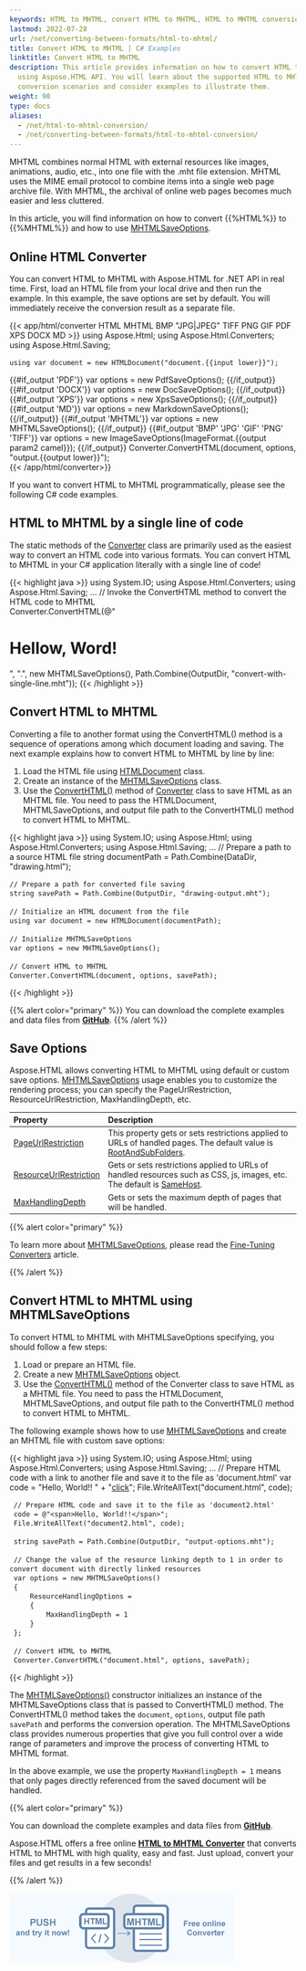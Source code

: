```yaml
---
keywords: HTML to MHTML, convert HTML to MHTML, HTML to MHTML conversion, HTML to MHTML converter, save options, online converter, c# code
lastmod: 2022-07-28
url: /net/converting-between-formats/html-to-mhtml/
title: Convert HTML to MHTML | C# Examples
linktitle: Convert HTML to MHTML
description: This article provides information on how to convert HTML to MHTML
  using Aspose.HTML API. You will learn about the supported HTML to MHTML
  conversion scenarios and consider examples to illustrate them.
weight: 90
type: docs
aliases:
  - /net/html-to-mhtml-conversion/
  - /net/converting-between-formats/html-to-mhtml-conversion/
---
```


<link href="./../../style.css" rel="stylesheet" type="text/css" />

MHTML combines normal HTML with external resources like images, animations, audio, etc., into one file with the .mht file extension.  MHTML uses the MIME email protocol to combine items into a single web page archive file. With MHTML, the archival of online web pages becomes much easier and less cluttered.

In this article, you will find information on how to convert  {{%HTML%}} to {{%MHTML%}} and how to use [MHTMLSaveOptions](https://reference.aspose.com/html/net/aspose.html.saving/mhtmlsaveoptions/).

## **Online HTML Converter**

You can convert HTML to MHTML with Aspose.HTML for .NET API in real time. First, load an HTML file from your local drive and then run the example. In this example, the save options are set by default. You will immediately receive the conversion result as a separate file.

{{< app/html/converter HTML MHTML BMP "JPG|JPEG" TIFF PNG GIF PDF XPS DOCX MD >}}
using Aspose.Html;
using Aspose.Html.Converters;
using Aspose.Html.Saving;

    using var document = new HTMLDocument("document.{{input lower}}");
{{#if_output 'PDF'}}
    var options = new PdfSaveOptions();
{{/if_output}}
{{#if_output 'DOCX'}}
    var options = new DocSaveOptions();
{{/if_output}}
{{#if_output 'XPS'}}
    var options = new XpsSaveOptions();
{{/if_output}}
{{#if_output 'MD'}}
    var options = new MarkdownSaveOptions();
{{/if_output}}
{{#if_output 'MHTML'}}
    var options = new MHTMLSaveOptions();
{{/if_output}}
{{#if_output 'BMP' 'JPG' 'GIF' 'PNG' 'TIFF'}}
    var options = new ImageSaveOptions(ImageFormat.{{output param2 camel}});
{{/if_output}}
    Converter.ConvertHTML(document, options, "output.{{output lower}}");   
{{< /app/html/converter>}}

If you want to convert HTML to MHTML programmatically, please see the following C# code examples.

## **HTML to MHTML by a single line of code**

The static methods of the [Converter](https://reference.aspose.com/html/net/aspose.html.converters/converter/) class are primarily used as the easiest way to convert an HTML code into various formats. You can convert HTML to MHTML in your C# application literally with a single line of code!

{{< highlight java >}}
using System.IO;
using Aspose.Html.Converters;
using Aspose.Html.Saving;
...
    // Invoke the ConvertHTML method to convert the HTML code to MHTML           
    Converter.ConvertHTML(@"<h1>Hellow, Word!</h1>", ".", new MHTMLSaveOptions(), Path.Combine(OutputDir, "convert-with-single-line.mht"));
{{< /highlight >}}

## **Convert HTML to MHTML**

Converting a file to another format using the ConvertHTML() method is a sequence of operations among which document loading and saving. The next example explains how to convert HTML to MHTML by line by line:

1. Load the HTML file using [HTMLDocument](https://reference.aspose.com/html/net/aspose.html/htmldocument/) class.
1. Create an instance of the [MHTMLSaveOptions](https://reference.aspose.com/html/net/aspose.html.saving/mhtmlsaveoptions/) class.
1. Use the [ConvertHTML()](https://reference.aspose.com/html/net/aspose.html.converters/converter/converthtml/) method of [Converter](https://reference.aspose.com/html/net/aspose.html.converters/converter/) class to save HTML as an MHTML file. You need to pass the HTMLDocument, MHTMLSaveOptions, and output file path to the ConvertHTML() method to convert HTML to MHTML.

{{< highlight java >}}
using System.IO;
using Aspose.Html;
using Aspose.Html.Converters;
using Aspose.Html.Saving;
...
    // Prepare a path to a source HTML file
    string documentPath = Path.Combine(DataDir, "drawing.html");

    // Prepare a path for converted file saving 
    string savePath = Path.Combine(OutputDir, "drawing-output.mht");
    
    // Initialize an HTML document from the file
    using var document = new HTMLDocument(documentPath);
    
    // Initialize MHTMLSaveOptions 
    var options = new MHTMLSaveOptions();
    
    // Convert HTML to MHTML
    Converter.ConvertHTML(document, options, savePath);
{{< /highlight >}}

{{% alert color="primary" %}} 
You can download the complete examples and data files from [**GitHub**](https://github.com/aspose-html/Aspose.HTML-Documentation/tree/main/content/tests-net).
{{% /alert %}}

## **Save Options**

Aspose.HTML allows converting HTML to MHTML using default or custom save options. [MHTMLSaveOptions](https://reference.aspose.com/html/net/aspose.html.saving/mhtmlsaveoptions/) usage enables you to customize the rendering process; you can specify the PageUrlRestriction, ResourceUrlRestriction, MaxHandlingDepth, etc. 

| Property                                                     | Description                                                  |
| :----------------------------------------------------------- | :----------------------------------------------------------- |
| [PageUrlRestriction](https://reference.aspose.com/html/net/aspose.html.saving/resourcehandlingoptions/pageurlrestriction/) | This property gets or sets restrictions applied to URLs of handled pages. The default value is [RootAndSubFolders](https://reference.aspose.com/html/net/aspose.html.saving/urlrestriction/). |
| [ResourceUrlRestriction](https://reference.aspose.com/html/net/aspose.html.saving/resourcehandlingoptions/resourceurlrestriction/) | Gets or sets restrictions applied to URLs of handled resources such as CSS, js, images, etc. The default is [SameHost](https://reference.aspose.com/html/net/aspose.html.saving/urlrestriction/). |
| [MaxHandlingDepth](https://reference.aspose.com/html/net/aspose.html.saving/resourcehandlingoptions/maxhandlingdepth/) | Gets or sets the maximum depth of pages that will be handled. |

{{% alert color="primary" %}} 

To learn more about [MHTMLSaveOptions](https://reference.aspose.com/html/net/aspose.html.saving/mhtmlsaveoptions/), please read the [Fine-Tuning Converters](/html/net/converting-between-formats/fine-tuning-converters/) article.

{{% /alert %}}

## **Convert HTML to MHTML using MHTMLSaveOptions**

To convert HTML to MHTML with MHTMLSaveOptions specifying, you should follow a few steps: 

1. Load or prepare an HTML file. 
1. Create a new [MHTMLSaveOptions](https://reference.aspose.com/html/net/aspose.html.saving/xpssaveoptions/) object.
1. Use the [ConvertHTML()](https://reference.aspose.com/html/net/aspose.html.converters/converter/converthtml/) method of the  Converter class to save HTML as a MHTML file. You need to pass the HTMLDocument, MHTMLSaveOptions, and output file path to the ConvertHTML() method to convert HTML to MHTML.

The following example shows how to use [MHTMLSaveOptions](https://reference.aspose.com/html/net/aspose.html.saving/mhtmlsaveoptions/) and create an MHTML file with custom save options:

{{< highlight java >}}
using System.IO;
using Aspose.Html;
using Aspose.Html.Converters;
using Aspose.Html.Saving;
...
     // Prepare HTML code with a link to another file and save it to the file as 'document.html'
     var code = "<span>Hello, World!!</span> " +
                "<a href='document2.html'>click</a>";
     File.WriteAllText("document.html", code);

     // Prepare HTML code and save it to the file as 'document2.html'
     code = @"<span>Hello, World!!</span>";
     File.WriteAllText("document2.html", code);
     
     string savePath = Path.Combine(OutputDir, "output-options.mht");
    
     // Change the value of the resource linking depth to 1 in order to convert document with directly linked resources
     var options = new MHTMLSaveOptions()
     {
         ResourceHandlingOptions =
         {
             MaxHandlingDepth = 1
         }
     };
    
     // Convert HTML to MHTML
     Converter.ConvertHTML("document.html", options, savePath);
{{< /highlight >}}

The [MHTMLSaveOptions()](https://reference.aspose.com/html/net/aspose.html.saving/mhtmlsaveoptions/mhtmlsaveoptions/) constructor initializes an instance of the MHTMLSaveOptions class that is passed to ConvertHTML() method. The ConvertHTML() method takes the `document`, `options`,  output file path `savePath` and performs the conversion operation. The MHTMLSaveOptions class provides numerous properties that give you full control over a wide range of parameters and improve the process of converting HTML to MHTML format. 

In the above example, we use the property `MaxHandlingDepth = 1` means that only pages directly referenced from the saved document will be handled.

{{% alert color="primary" %}}

You can download the complete examples and data files from [**GitHub**](https://github.com/aspose-html/Aspose.HTML-Documentation/tree/main/content/tests-net).

Aspose.HTML offers a free online <a href="https://products.aspose.app/html/conversion/html-to-mhtml" target="_blank">**HTML to MHTML Converter**</a> that converts HTML to MHTML with high quality, easy and fast. Just upload, convert your files and get results in a few seconds!

{{% /alert %}}

<a href="https://products.aspose.app/html/conversion/html-to-mhtml" target="_blank">![Text "Banner HTML to MHTML Converter"](html-to-mhtml.png#center)</a>



